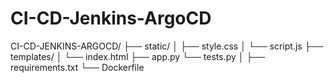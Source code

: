 # CI-CD-Jenkins-ArgoCD
CI-CD-JENKINS-ARGOCD/
├── static/
│   ├── style.css
│   └── script.js
├── templates/
│   └── index.html
├── app.py
└── tests.py
│ 
├── requirements.txt
└── Dockerfile

